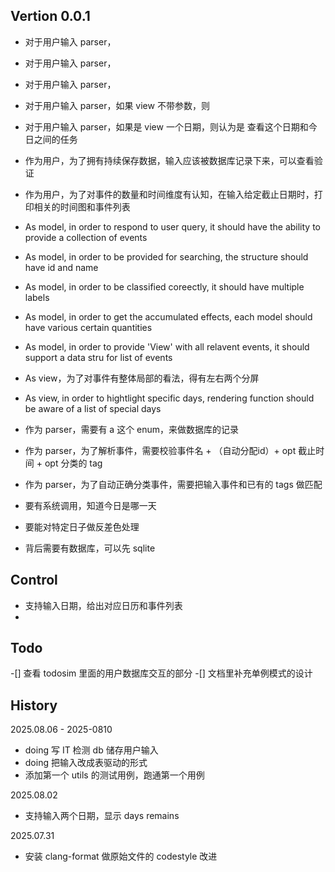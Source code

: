 ## Vertion 0.0.1

- 对于用户输入 parser，
- 对于用户输入 parser，
- 对于用户输入 parser，
- 对于用户输入 parser，如果 view 不带参数，则
- 对于用户输入 parser，如果是 view 一个日期，则认为是 查看这个日期和今日之间的任务
- 作为用户，为了拥有持续保存数据，输入应该被数据库记录下来，可以查看验证
- 作为用户，为了对事件的数量和时间维度有认知，在输入给定截止日期时，打印相关的时间图和事件列表
- As model, in order to respond to user query, it should have the ability to provide a collection of events
- As model, in order to be provided for searching, the structure should have id and name
- As model, in order to be classified coreectly, it should have multiple labels
- As model, in order to get the accumulated effects, each model should have various certain quantities
- As model, in order to provide 'View' with all relavent events, it should support a data stru for list of events
- As view，为了对事件有整体局部的看法，得有左右两个分屏
- As view, in order to hightlight specific days, rendering function should be aware of a list of special days
- 作为 parser，需要有 a 这个 enum，来做数据库的记录
- 作为 parser，为了解析事件，需要校验事件名 + （自动分配id）+ opt 截止时间 + opt 分类的 tag
- 作为 parser，为了自动正确分类事件，需要把输入事件和已有的 tags 做匹配

- 要有系统调用，知道今日是哪一天
- 要能对特定日子做反差色处理
- 背后需要有数据库，可以先 sqlite 

## Control

- 支持输入日期，给出对应日历和事件列表
-

## Todo

-[] 查看 todosim 里面的用户数据库交互的部分
-[] 文档里补充单例模式的设计

## History

2025.08.06 - 2025-0810
- doing 写 IT 检测 db 储存用户输入
- doing 把输入改成表驱动的形式
- 添加第一个 utils 的测试用例，跑通第一个用例

2025.08.02
- 支持输入两个日期，显示 days remains

2025.07.31
- 安装 clang-format 做原始文件的 codestyle 改进
